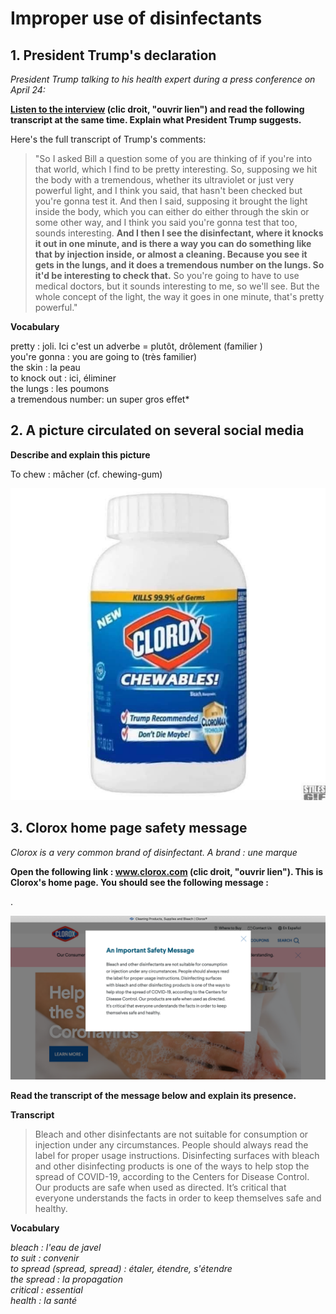 

# Improper use of disinfectants

## 1. President Trump's declaration

*President Trump talking to his health expert during a press conference on April 24:* 

**[Listen to the interview](https://www.businessinsider.fr/us/trump-suggests-infecting-disinfectant-video-transcript-2020-4) (clic droit, "ouvrir lien") and read the following transcript at the same time. Explain what President Trump suggests.**

Here's the full transcript of Trump's comments:

> "So I asked Bill a question some of you are thinking of if you're into that world, which I find to be pretty interesting. So, supposing we hit the  body with a tremendous, whether its ultraviolet or just very powerful  light, and I think you said, that hasn't been checked but you're gonna  test it. And then I said, supposing it brought the light inside the  body, which you can either do either through the skin or some other way, and I think you said you're gonna test that too, sounds interesting.  **And I then I see the disinfectant, where it knocks it out in one minute, and is there a way you can do something like that by injection inside,  or almost a cleaning. Because you see it gets in the lungs, and it does a tremendous number on the lungs. So it'd be interesting to check that.**  So you're going to have to use medical doctors, but it sounds  interesting to me, so we'll see. But the whole concept of the light, the way it goes in one minute, that's pretty powerful."

**Vocabulary**

pretty : joli. Ici c'est un adverbe = plutôt, drôlement (familier )   
you're gonna : you are going to (très familier)  
the skin : la peau   
to knock out : ici, éliminer   
the lungs : les poumons  
a tremendous number: un super gros effet*

## 2. A picture circulated on several social media

**Describe and explain this picture**

To chew : mâcher (cf. chewing-gum)



![30% center](images/0c08bf7a-b415-44f2-8197-dc55bbc02034.jpg)



## 3. Clorox home page safety message

*Clorox is a very common brand of disinfectant.  A brand : une marque*

**Open the following link :  www.clorox.com  (clic droit, "ouvrir lien").  This is Clorox's home page. You should see the following message :**

.

![40% center](images/clorox_warning.png)

**Read the transcript of the message below and explain its presence.**

**Transcript**

> Bleach and other disinfectants are not suitable for consumption or injection under any circumstances. People should always read the label for proper usage instructions. Disinfecting surfaces with bleach and other disinfecting products is one of the ways to help stop the spread of COVID-19, according to the Centers for Disease Control. Our products are safe when used as directed. It’s critical that everyone understands the facts in order to keep themselves safe and healthy.
>

**Vocabulary**

*bleach : l'eau de javel  
to suit : convenir   
to spread (spread, spread) : étaler, étendre, s'étendre  
the spread : la propagation  
critical : essential  
health : la santé*



